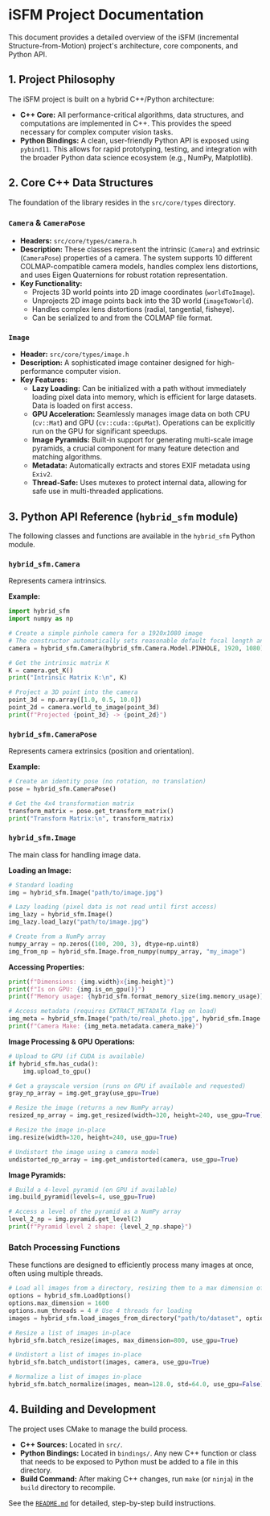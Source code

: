 # iSFM Project Documentation

This document provides a detailed overview of the iSFM (incremental Structure-from-Motion) project's architecture, core components, and Python API.

## 1. Project Philosophy

The iSFM project is built on a hybrid C++/Python architecture:

- **C++ Core:** All performance-critical algorithms, data structures, and computations are implemented in C++. This provides the speed necessary for complex computer vision tasks.
- **Python Bindings:** A clean, user-friendly Python API is exposed using `pybind11`. This allows for rapid prototyping, testing, and integration with the broader Python data science ecosystem (e.g., NumPy, Matplotlib).

## 2. Core C++ Data Structures

The foundation of the library resides in the `src/core/types` directory.

### `Camera` & `CameraPose`

- **Headers:** `src/core/types/camera.h`
- **Description:** These classes represent the intrinsic (`Camera`) and extrinsic (`CameraPose`) properties of a camera. The system supports 10 different COLMAP-compatible camera models, handles complex lens distortions, and uses Eigen Quaternions for robust rotation representation.
- **Key Functionality:**
  - Projects 3D world points into 2D image coordinates (`worldToImage`).
  - Unprojects 2D image points back into the 3D world (`imageToWorld`).
  - Handles complex lens distortions (radial, tangential, fisheye).
  - Can be serialized to and from the COLMAP file format.

### `Image`

- **Header:** `src/core/types/image.h`
- **Description:** A sophisticated image container designed for high-performance computer vision.
- **Key Features:**
  - **Lazy Loading:** Can be initialized with a path without immediately loading pixel data into memory, which is efficient for large datasets. Data is loaded on first access.
  - **GPU Acceleration:** Seamlessly manages image data on both CPU (`cv::Mat`) and GPU (`cv::cuda::GpuMat`). Operations can be explicitly run on the GPU for significant speedups.
  - **Image Pyramids:** Built-in support for generating multi-scale image pyramids, a crucial component for many feature detection and matching algorithms.
  - **Metadata:** Automatically extracts and stores EXIF metadata using `Exiv2`.
  - **Thread-Safe:** Uses mutexes to protect internal data, allowing for safe use in multi-threaded applications.

## 3. Python API Reference (`hybrid_sfm` module)

The following classes and functions are available in the `hybrid_sfm` Python module.

### `hybrid_sfm.Camera`

Represents camera intrinsics.

**Example:**

```python
import hybrid_sfm
import numpy as np

# Create a simple pinhole camera for a 1920x1080 image
# The constructor automatically sets reasonable default focal length and principal point
camera = hybrid_sfm.Camera(hybrid_sfm.Camera.Model.PINHOLE, 1920, 1080)

# Get the intrinsic matrix K
K = camera.get_K()
print("Intrinsic Matrix K:\n", K)

# Project a 3D point into the camera
point_3d = np.array([1.0, 0.5, 10.0])
point_2d = camera.world_to_image(point_3d)
print(f"Projected {point_3d} -> {point_2d}")
```

### `hybrid_sfm.CameraPose`

Represents camera extrinsics (position and orientation).

**Example:**

```python
# Create an identity pose (no rotation, no translation)
pose = hybrid_sfm.CameraPose()

# Get the 4x4 transformation matrix
transform_matrix = pose.get_transform_matrix()
print("Transform Matrix:\n", transform_matrix)
```

### `hybrid_sfm.Image`

The main class for handling image data.

**Loading an Image:**

```python
# Standard loading
img = hybrid_sfm.Image("path/to/image.jpg")

# Lazy loading (pixel data is not read until first access)
img_lazy = hybrid_sfm.Image()
img_lazy.load_lazy("path/to/image.jpg")

# Create from a NumPy array
numpy_array = np.zeros((100, 200, 3), dtype=np.uint8)
img_from_np = hybrid_sfm.Image.from_numpy(numpy_array, "my_image")
```

**Accessing Properties:**

```python
print(f"Dimensions: {img.width}x{img.height}")
print(f"Is on GPU: {img.is_on_gpu()}")
print(f"Memory usage: {hybrid_sfm.format_memory_size(img.memory_usage)}")

# Access metadata (requires EXTRACT_METADATA flag on load)
img_meta = hybrid_sfm.Image("path/to/real_photo.jpg", hybrid_sfm.Image.LoadFlags.EXTRACT_METADATA)
print(f"Camera Make: {img_meta.metadata.camera_make}")
```

**Image Processing & GPU Operations:**

```python
# Upload to GPU (if CUDA is available)
if hybrid_sfm.has_cuda():
    img.upload_to_gpu()

# Get a grayscale version (runs on GPU if available and requested)
gray_np_array = img.get_gray(use_gpu=True)

# Resize the image (returns a new NumPy array)
resized_np_array = img.get_resized(width=320, height=240, use_gpu=True)

# Resize the image in-place
img.resize(width=320, height=240, use_gpu=True)

# Undistort the image using a camera model
undistorted_np_array = img.get_undistorted(camera, use_gpu=True)
```

**Image Pyramids:**

```python
# Build a 4-level pyramid (on GPU if available)
img.build_pyramid(levels=4, use_gpu=True)

# Access a level of the pyramid as a NumPy array
level_2_np = img.pyramid.get_level(2)
print(f"Pyramid level 2 shape: {level_2_np.shape}")
```

### Batch Processing Functions

These functions are designed to efficiently process many images at once, often using multiple threads.

```python
# Load all images from a directory, resizing them to a max dimension of 1600px
options = hybrid_sfm.LoadOptions()
options.max_dimension = 1600
options.num_threads = 4 # Use 4 threads for loading
images = hybrid_sfm.load_images_from_directory("path/to/dataset", options)

# Resize a list of images in-place
hybrid_sfm.batch_resize(images, max_dimension=800, use_gpu=True)

# Undistort a list of images in-place
hybrid_sfm.batch_undistort(images, camera, use_gpu=True)

# Normalize a list of images in-place
hybrid_sfm.batch_normalize(images, mean=128.0, std=64.0, use_gpu=False)
```

## 4\. Building and Development

The project uses CMake to manage the build process.

- **C++ Sources:** Located in `src/`.
- **Python Bindings:** Located in `bindings/`. Any new C++ function or class that needs to be exposed to Python must be added to a file in this directory.
- **Build Command:** After making C++ changes, run `make` (or `ninja`) in the `build` directory to recompile.

See the [`README.md`](README.md) for detailed, step-by-step build instructions.
